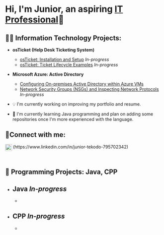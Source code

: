 <h1>Hi, I'm Junior, an aspiring <a href="https://www.linkedin.com/in/junior-tekodo-795702342">IT Professional</a>🧐</h1>

<h2>👨‍💻 Information Technology Projects:</h2>

- <b>osTicket (Help Desk Ticketing System)</b>
  - [osTicket: Installation and Setup](https://github.com/jtdev-25/osticket-installation.setup) *In-progress*
  - [osTicket: Ticket Lifecycle Examples](https://github.com/jtdev-25/osticket-ticket.lifecycle.examples) *In-progress*
- <b>Microsoft Azure: Active Directory</b>
  - [Configuring On-premises Active Directory within Azure VMs](https://github.com/jtdev-25/active-directory-summary)
  - [Network Security Groups (NSGs) and Inspecting Network Protocols](https://github.com/jtdev-25/azure-network-protocols) *In-progress*
 
- 💡 I'm currently working on improving my portfolio and resume.
- 🌱 I'm currently learning Java programming and plan on adding some repositories once I'm more experienced with the language.

<h2>🤳Connect with me:</h2>

<img align="left" alt="Junior | LinkedIn" width="22px" src="https://cdn.jsdelivr.net/npm/simple-icons@v3/icons/linkedin.svg" />
<p>(https://www.linkedin.com/in/junior-tekodo-795702342)</p>

<br><h2>🧩 Programming Projects: Java, CPP</h2>

- Java *In-progress*
  - 
  - 
- CPP *In-progress*
  - 
  - 
